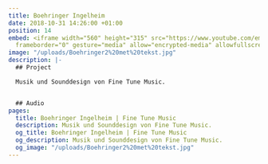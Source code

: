 ```yaml
---
title: Boehringer Ingelheim
date: 2018-10-31 14:26:00 +01:00
position: 14
embed: <iframe width="560" height="315" src="https://www.youtube.com/embed/8Bj5W6V51EE?rel=0&amp;showinfo=0"
  frameborder="0" gesture="media" allow="encrypted-media" allowfullscreen></iframe>
image: "/uploads/Boehringer2%20met%20tekst.jpg"
description: |-
  ## Project

  Musik und Sounddesign von Fine Tune Music.


  ## Audio
pages:
  title: Boehringer Ingelheim | Fine Tune Music
  description: Musik und Sounddesign von Fine Tune Music.
  og_title: Boehringer Ingelheim | Fine Tune Music
  og_description: Musik und Sounddesign von Fine Tune Music.
  og_image: "/uploads/Boehringer2%20met%20tekst.jpg"
---
```


